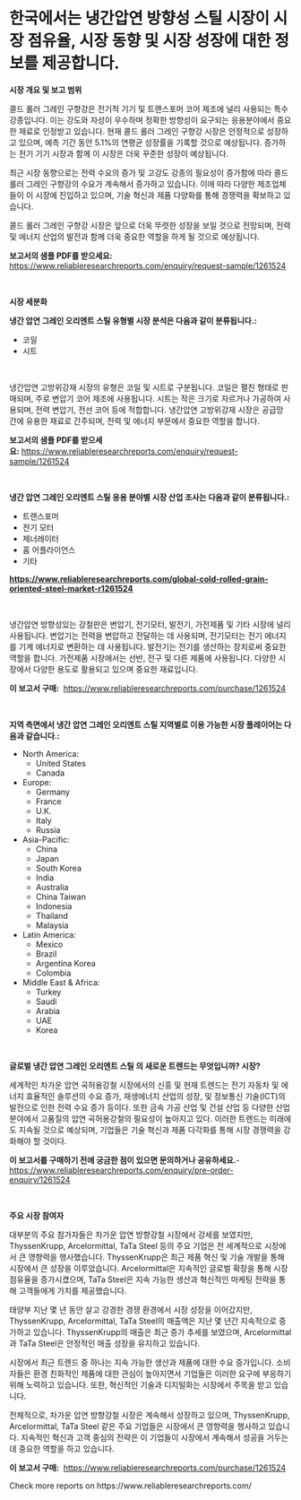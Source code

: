 <p><h1>한국에서는 냉간압연 방향성 스틸 시장이 시장 점유율, 시장 동향 및 시장 성장에 대한 정보를 제공합니다.</h1></p><p><strong>시장 개요 및 보고 범위</strong></p>
<p><p>콜드 롤러 그레인 구향강은 전기적 기기 및 트랜스포머 코어 제조에 널리 사용되는 특수 강종입니다. 이는 강도와 자성이 우수하며 정확한 방향성이 요구되는 응용분야에서 중요한 재료로 인정받고 있습니다. 현재 콜드 롤러 그레인 구향강 시장은 안정적으로 성장하고 있으며, 예측 기간 동안 5.1%의 연평균 성장률을 기록할 것으로 예상됩니다. 증가하는 전기 기기 시장과 함께 이 시장은 더욱 꾸준한 성장이 예상됩니다.</p><p>최근 시장 동향으로는 전력 수요의 증가 및 고강도 강종의 필요성이 증가함에 따라 콜드 롤러 그레인 구향강의 수요가 계속해서 증가하고 있습니다. 이에 따라 다양한 제조업체들이 이 시장에 진입하고 있으며, 기술 혁신과 제품 다양화를 통해 경쟁력을 확보하고 있습니다.</p><p>콜드 롤러 그레인 구향강 시장은 앞으로 더욱 뚜렷한 성장을 보일 것으로 전망되며, 전력 및 에너지 산업의 발전과 함께 더욱 중요한 역할을 하게 될 것으로 예상됩니다.</p></p>
<p><strong>보고서의 샘플 PDF를 받으세요:</strong> <a href="https://www.reliableresearchreports.com/enquiry/request-sample/1261524">https://www.reliableresearchreports.com/enquiry/request-sample/1261524</a></p>
<p>&nbsp;</p>
<p><strong>시장 세분화</strong></p>
<p><strong>냉간 압연 그레인 오리엔트 스틸 유형별 시장 분석은 다음과 같이 분류됩니다.:</strong></p>
<p><ul><li>코일</li><li>시트</li></ul></p>
<p>&nbsp;</p>
<p><p>냉간압연 고방위강재 시장의 유형은 코일 및 시트로 구분됩니다. 코일은 펼친 형태로 판매되며, 주로 변압기 코어 제조에 사용됩니다. 시트는 작은 크기로 자르거나 가공하여 사용되며, 전력 변압기, 전선 코어 등에 적합합니다. 냉간압연 고방위강재 시장은 공급망 간에 유용한 재료로 간주되며, 전력 및 에너지 부문에서 중요한 역할을 합니다.</p></p>
<p><strong>보고서의 샘플 PDF를 받으세요:</strong>&nbsp;<a href="https://www.reliableresearchreports.com/enquiry/request-sample/1261524">https://www.reliableresearchreports.com/enquiry/request-sample/1261524</a></p>
<p>&nbsp;</p>
<p><strong> 냉간 압연 그레인 오리엔트 스틸 응용 분야별 시장 산업 조사는 다음과 같이 분류됩니다.:</strong></p>
<p><ul><li>트랜스포머</li><li>전기 모터</li><li>제너레이터</li><li>홈 어플라이언스</li><li>기타</li></ul></p>
<p><strong><a href="https://www.reliableresearchreports.com/global-cold-rolled-grain-oriented-steel-market-r1261524">https://www.reliableresearchreports.com/global-cold-rolled-grain-oriented-steel-market-r1261524</a></strong></p>
<p>&nbsp;</p>
<p><p>냉간압연 방향성있는 강철판은 변압기, 전기모터, 발전기, 가전제품 및 기타 시장에 널리 사용됩니다. 변압기는 전력을 변압하고 전달하는 데 사용되며, 전기모터는 전기 에너지를 기계 에너지로 변환하는 데 사용됩니다. 발전기는 전기를 생산하는 장치로써 중요한 역할을 합니다. 가전제품 시장에서는 선반, 전구 및 다른 제품에 사용됩니다. 다양한 시장에서 다양한 용도로 활용되고 있으며 중요한 재료입니다.</p></p>
<p><strong>이 보고서 구매:</strong>&nbsp; <a href="https://www.reliableresearchreports.com/purchase/1261524">https://www.reliableresearchreports.com/purchase/1261524</a></p>
<p>&nbsp;</p>
<p><strong>지역 측면에서 냉간 압연 그레인 오리엔트 스틸 지역별로 이용 가능한 시장 플레이어는 다음과 같습니다.:</strong></p>
<p><ul>
    <li>
        North America:
        <ul>
            <li>United States</li>
            <li>Canada</li>
        </ul>
    </li>
    <li>
        Europe:
        <ul>
            <li>Germany</li>
            <li>France</li>
            <li>U.K.</li>
            <li>Italy</li>
            <li>Russia</li>
        </ul>
    </li>
    <li>
        Asia-Pacific:
        <ul>
            <li>China</li>
            <li>Japan</li>
            <li>South Korea</li>
            <li>India</li>
            <li>Australia</li>
            <li>China Taiwan</li>
            <li>Indonesia</li>
            <li>Thailand</li>
            <li>Malaysia</li>
        </ul>
    </li>
    <li>
        Latin America:
        <ul>
            <li>Mexico</li>
            <li>Brazil</li>
            <li>Argentina Korea</li>
            <li>Colombia</li>
        </ul>
    </li>
    <li>
        Middle East & Africa:
        <ul>
            <li>Turkey</li>
            <li>Saudi</li>
            <li>Arabia</li>
            <li>UAE</li>
            <li>Korea</li>
        </ul>
    </li>
    </ul></p>
<p>&nbsp;</p>
<p><strong>글로벌 냉간 압연 그레인 오리엔트 스틸 의 새로운 트렌드는 무엇입니까? 시장?</strong></p>
<p><p>세계적인 차가운 압연 곡허용강철 시장에서의 신흥 및 현재 트렌드는 전기 자동차 및 에너지 효율적인 솔루션의 수요 증가, 재생에너지 산업의 성장, 및 정보통신 기술(ICT)의 발전으로 인한 전력 수요 증가 등이다. 또한 금속 가공 산업 및 건설 산업 등 다양한 산업 분야에서 고품질의 압연 곡허용강철의 필요성이 높아지고 있다. 이러한 트렌드는 미래에도 지속될 것으로 예상되며, 기업들은 기술 혁신과 제품 다각화를 통해 시장 경쟁력을 강화해야 할 것이다.</p></p>
<p><strong>이 보고서를 구매하기 전에 궁금한 점이 있으면 문의하거나 공유하세요.</strong>- <a href="https://www.reliableresearchreports.com/enquiry/pre-order-enquiry/1261524">https://www.reliableresearchreports.com/enquiry/pre-order-enquiry/1261524</a></p>
<p>&nbsp;</p>
<p><strong>주요 시장 참여자</strong></p>
<p><p>대부분의 주요 참가자들은 차가운 압연 방향강철 시장에서 강세를 보였지만, ThyssenKrupp, Arcelormittal, TaTa Steel 등의 주요 기업은 전 세계적으로 시장에서 큰 영향력을 행사했습니다. ThyssenKrupp은 최근 제품 혁신 및 기술 개발을 통해 시장에서 큰 성장을 이루었습니다. Arcelormittal은 지속적인 글로벌 확장을 통해 시장 점유율을 증가시켰으며, TaTa Steel은 지속 가능한 생산과 혁신적인 마케팅 전략을 통해 고객들에게 가치를 제공했습니다.</p><p>태양부 지난 몇 년 동안 살고 강경한 경쟁 환경에서 시장 성장을 이어갔지만, ThyssenKrupp, Arcelormittal, TaTa Steel의 매출액은 지난 몇 년간 지속적으로 증가하고 있습니다. ThyssenKrupp의 매출은 최근 증가 추세를 보였으며, Arcelormittal과 TaTa Steel은 안정적인 매출 성장을 유지하고 있습니다.</p><p>시장에서 최근 트렌드 중 하나는 지속 가능한 생산과 제품에 대한 수요 증가입니다. 소비자들은 환경 친화적인 제품에 대한 관심이 높아지면서 기업들은 이러한 요구에 부응하기 위해 노력하고 있습니다. 또한, 혁신적인 기술과 디지털화는 시장에서 주목을 받고 있습니다.</p><p>전체적으로, 차가운 압연 방향강철 시장은 계속해서 성장하고 있으며, ThyssenKrupp, Arcelormittal, TaTa Steel 같은 주요 기업들은 시장에서 큰 영향력을 행사하고 있습니다. 지속적인 혁신과 고객 중심의 전략은 이 기업들이 시장에서 계속해서 성공을 거두는 데 중요한 역할을 하고 있습니다.</p></p>
<p><strong>이 보고서 구매:</strong>&nbsp;&nbsp;<a href="https://www.reliableresearchreports.com/purchase/1261524">https://www.reliableresearchreports.com/purchase/1261524</a></p>
<p>Check more reports on https://www.reliableresearchreports.com/</p>